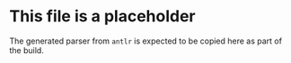 # This file is a placeholder
The generated parser from `antlr` is expected to be copied here as part of the build.
